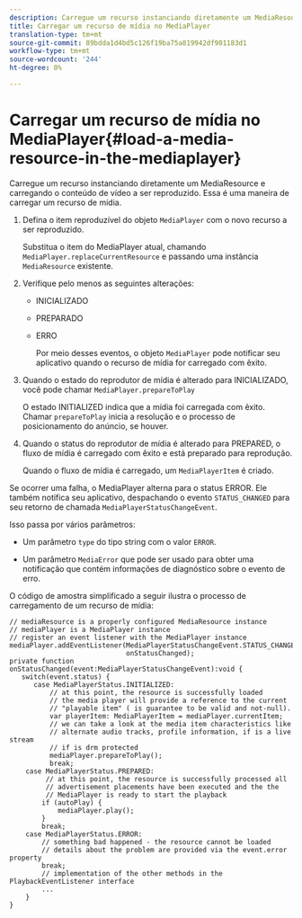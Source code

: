 ```yaml
---
description: Carregue um recurso instanciando diretamente um MediaResource e carregando o conteúdo de vídeo a ser reproduzido. Essa é uma maneira de carregar um recurso de mídia.
title: Carregar um recurso de mídia no MediaPlayer
translation-type: tm+mt
source-git-commit: 89bdda1d4bd5c126f19ba75a819942df901183d1
workflow-type: tm+mt
source-wordcount: '244'
ht-degree: 0%

---
```



# Carregar um recurso de mídia no MediaPlayer{#load-a-media-resource-in-the-mediaplayer}

Carregue um recurso instanciando diretamente um MediaResource e carregando o conteúdo de vídeo a ser reproduzido. Essa é uma maneira de carregar um recurso de mídia.

1. Defina o item reproduzível do objeto `MediaPlayer` com o novo recurso a ser reproduzido.

   Substitua o item do MediaPlayer atual, chamando `MediaPlayer.replaceCurrentResource` e passando uma instância `MediaResource` existente.

1. Verifique pelo menos as seguintes alterações:

   * INICIALIZADO
   * PREPARADO
   * ERRO

      Por meio desses eventos, o objeto `MediaPlayer` pode notificar seu aplicativo quando o recurso de mídia for carregado com êxito.

1. Quando o estado do reprodutor de mídia é alterado para INICIALIZADO, você pode chamar `MediaPlayer.prepareToPlay`

   O estado INITIALIZED indica que a mídia foi carregada com êxito. Chamar `prepareToPlay` inicia a resolução e o processo de posicionamento do anúncio, se houver.

1. Quando o status do reprodutor de mídia é alterado para PREPARED, o fluxo de mídia é carregado com êxito e está preparado para reprodução.

   Quando o fluxo de mídia é carregado, um `MediaPlayerItem` é criado.

Se ocorrer uma falha, o MediaPlayer alterna para o status ERROR. Ele também notifica seu aplicativo, despachando o evento `STATUS_CHANGED` para seu retorno de chamada `MediaPlayerStatusChangeEvent`.

Isso passa por vários parâmetros:
* Um parâmetro `type` do tipo string com o valor `ERROR`.

* Um parâmetro `MediaError` que pode ser usado para obter uma notificação que contém informações de diagnóstico sobre o evento de erro.


<!--<a id="example_3774607C6F08473282CF0CB7F3D82373"></a>-->

O código de amostra simplificado a seguir ilustra o processo de carregamento de um recurso de mídia:

```
// mediaResource is a properly configured MediaResource instance 
// mediaPlayer is a MediaPlayer instance 
// register an event listener with the MediaPlayer instance 
mediaPlayer.addEventListener(MediaPlayerStatusChangeEvent.STATUS_CHANGED,  
                             onStatusChanged); 
private function onStatusChanged(event:MediaPlayerStatusChangeEvent):void { 
   switch(event.status) { 
      case MediaPlayerStatus.INITIALIZED: 
          // at this point, the resource is successfully loaded 
          // the media player will provide a reference to the current 
          // "playable item" ( is guarantee to be valid and not-null). 
          var playerItem: MediaPlayerItem = mediaPlayer.currentItem; 
          // we can take a look at the media item characteristics like 
          // alternate audio tracks, profile information, if is a live stream 
          // if is drm protected 
          mediaPlayer.prepareToPlay(); 
          break; 
    case MediaPlayerStatus.PREPARED: 
         // at this point, the resource is successfully processed all  
         // advertisement placements have been executed and the the  
         // MediaPlayer is ready to start the playback 
        if (autoPlay) { 
            mediaPlayer.play(); 
        } 
        break; 
    case MediaPlayerStatus.ERROR: 
        // something bad happened - the resource cannot be loaded 
        // details about the problem are provided via the event.error property 
        break; 
        // implementation of the other methods in the PlaybackEventListener interface 
        ... 
    } 
}
```
